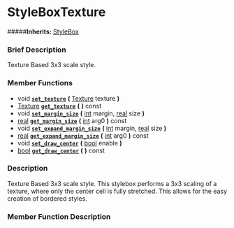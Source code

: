 #  StyleBoxTexture  
#####**Inherits:** [StyleBox](class_stylebox)

###  Brief Description  
Texture Based 3x3 scale style.

###  Member Functions 
  * void  **[`set_texture`](#set_texture)**  **(** [Texture](class_texture) texture  **)**
  * [Texture](class_texture)  **[`get_texture`](#get_texture)**  **(** **)** const
  * void  **[`set_margin_size`](#set_margin_size)**  **(** [int](class_int) margin, [real](class_real) size  **)**
  * [real](class_real)  **[`get_margin_size`](#get_margin_size)**  **(** [int](class_int) arg0  **)** const
  * void  **[`set_expand_margin_size`](#set_expand_margin_size)**  **(** [int](class_int) margin, [real](class_real) size  **)**
  * [real](class_real)  **[`get_expand_margin_size`](#get_expand_margin_size)**  **(** [int](class_int) arg0  **)** const
  * void  **[`set_draw_center`](#set_draw_center)**  **(** [bool](class_bool) enable  **)**
  * [bool](class_bool)  **[`get_draw_center`](#get_draw_center)**  **(** **)** const

###  Description  
Texture Based 3x3 scale style. This stylebox performs a 3x3 scaling of a texture, where only the center cell is fully stretched. This allows for the easy creation of bordered styles.

###  Member Function Description  

